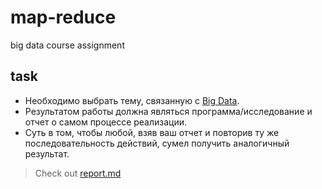 # map-reduce

big data course assignment

## task

- Необходимо выбрать тему, связанную с [Big Data](https://en.wikipedia.org/wiki/Big_data).
- Результатом работы должна являться программа/исследование и отчет о самом процессе реализации.
- Суть в том, чтобы любой, взяв ваш отчет и повторив ту же последовательность действий, сумел получить аналогичный результат.

> Check out [report.md](/big-data/map-reduce/report.md)
